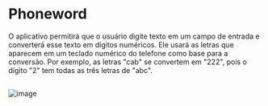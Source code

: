 # Phoneword
O aplicativo permitirá que o usuário digite texto em um campo de entrada e converterá esse texto em dígitos numéricos. Ele usará as letras que aparecem em um teclado numérico do telefone como base para a conversão. Por exemplo, as letras "cab" se convertem em "222", pois o dígito "2" tem todas as três letras de "abc".
##
![image](https://user-images.githubusercontent.com/79535209/168916775-a5c6097c-0bcd-404d-839d-b89b5ca1443b.png)
